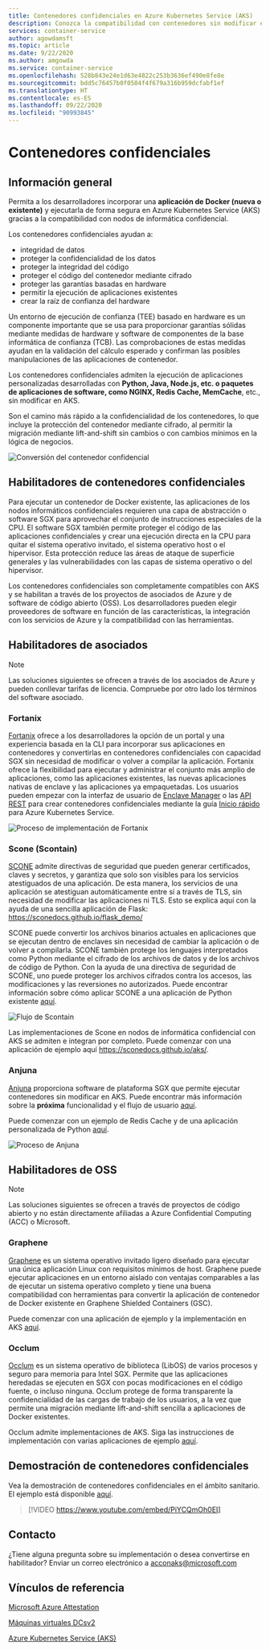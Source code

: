 ```yaml
---
title: Contenedores confidenciales en Azure Kubernetes Service (AKS)
description: Conozca la compatibilidad con contenedores sin modificar en contenedores confidenciales.
services: container-service
author: agowdamsft
ms.topic: article
ms.date: 9/22/2020
ms.author: amgowda
ms.service: container-service
ms.openlocfilehash: 528b843e24e1d63e4822c253b3636ef490e8fe8e
ms.sourcegitcommit: bdd5c76457b0f0504f4f679a316b959dcfabf1ef
ms.translationtype: HT
ms.contentlocale: es-ES
ms.lasthandoff: 09/22/2020
ms.locfileid: "90993845"
---
```

# <a name="confidential-containers"></a>Contenedores confidenciales

## <a name="overview"></a>Información general

Permita a los desarrolladores incorporar una **aplicación de Docker (nueva o existente)** y ejecutarla de forma segura en Azure Kubernetes Service (AKS) gracias a la compatibilidad con nodos de informática confidencial.

Los contenedores confidenciales ayudan a:

- integridad de datos 
- proteger la confidencialidad de los datos
- proteger la integridad del código
- proteger el código del contenedor mediante cifrado
- proteger las garantías basadas en hardware
- permitir la ejecución de aplicaciones existentes
- crear la raíz de confianza del hardware

Un entorno de ejecución de confianza (TEE) basado en hardware es un componente importante que se usa para proporcionar garantías sólidas mediante medidas de hardware y software de componentes de la base informática de confianza (TCB). Las comprobaciones de estas medidas ayudan en la validación del cálculo esperado y confirman las posibles manipulaciones de las aplicaciones de contenedor.

Los contenedores confidenciales admiten la ejecución de aplicaciones personalizadas desarrolladas con **Python, Java, Node.js, etc. o paquetes de aplicaciones de software, como NGINX, Redis Cache, MemCache**, etc., sin modificar en AKS.

Son el camino más rápido a la confidencialidad de los contenedores, lo que incluye la protección del contenedor mediante cifrado, al permitir la migración mediante lift-and-shift sin cambios o con cambios mínimos en la lógica de negocios.

![Conversión del contenedor confidencial](./media/confidential-containers/conf-con-deploy-process.jpg)


## <a name="confidential-container-enablers"></a>Habilitadores de contenedores confidenciales

Para ejecutar un contenedor de Docker existente, las aplicaciones de los nodos informáticos confidenciales requieren una capa de abstracción o software SGX para aprovechar el conjunto de instrucciones especiales de la CPU. El software SGX también permite proteger el código de las aplicaciones confidenciales y crear una ejecución directa en la CPU para quitar el sistema operativo invitado, el sistema operativo host o el hipervisor. Esta protección reduce las áreas de ataque de superficie generales y las vulnerabilidades con las capas de sistema operativo o del hipervisor.

Los contenedores confidenciales son completamente compatibles con AKS y se habilitan a través de los proyectos de asociados de Azure y de software de código abierto (OSS). Los desarrolladores pueden elegir proveedores de software en función de las características, la integración con los servicios de Azure y la compatibilidad con las herramientas.

## <a name="partner-enablers"></a>Habilitadores de asociados
> [!NOTE]
> Las soluciones siguientes se ofrecen a través de los asociados de Azure y pueden conllevar tarifas de licencia. Compruebe por otro lado los términos del software asociado. 

### <a name="fortanix"></a>Fortanix

[Fortanix](https://www.fortanix.com/) ofrece a los desarrolladores la opción de un portal y una experiencia basada en la CLI para incorporar sus aplicaciones en contenedores y convertirlas en contenedores confidenciales con capacidad SGX sin necesidad de modificar o volver a compilar la aplicación. Fortanix ofrece la flexibilidad para ejecutar y administrar el conjunto más amplio de aplicaciones, como las aplicaciones existentes, las nuevas aplicaciones nativas de enclave y las aplicaciones ya empaquetadas. Los usuarios pueden empezar con la interfaz de usuario de [Enclave Manager](https://em.fortanix.com/) o las [API REST](https://www.fortanix.com/api/em/) para crear contenedores confidenciales mediante la guía [Inicio rápido](https://support.fortanix.com/hc/en-us/articles/360049658291-Fortanix-Confidential-Container-on-Azure-Kubernetes-Service) para Azure Kubernetes Service.

![Proceso de implementación de Fortanix](./media/confidential-containers/fortanix-confidential-containers-flow.png)

### <a name="scone-scontain"></a>Scone (Scontain)

[SCONE](https://scontain.com/index.html?lang=en) admite directivas de seguridad que pueden generar certificados, claves y secretos, y garantiza que solo son visibles para los servicios atestiguados de una aplicación. De esta manera, los servicios de una aplicación se atestiguan automáticamente entre sí a través de TLS, sin necesidad de modificar las aplicaciones ni TLS. Esto se explica aquí con la ayuda de una sencilla aplicación de Flask: https://sconedocs.github.io/flask_demo/  

SCONE puede convertir los archivos binarios actuales en aplicaciones que se ejecutan dentro de enclaves sin necesidad de cambiar la aplicación o de volver a compilarla. SCONE también protege los lenguajes interpretados como Python mediante el cifrado de los archivos de datos y de los archivos de código de Python. Con la ayuda de una directiva de seguridad de SCONE, uno puede proteger los archivos cifrados contra los accesos, las modificaciones y las reversiones no autorizados. Puede encontrar información sobre cómo aplicar SCONE a una aplicación de Python existente [aquí](https://sconedocs.github.io/sconify_image/).

![Flujo de Scontain](./media/confidential-containers/scone-workflow.png)

Las implementaciones de Scone en nodos de informática confidencial con AKS se admiten e integran por completo. Puede comenzar con una aplicación de ejemplo aquí https://sconedocs.github.io/aks/.

### <a name="anjuna"></a>Anjuna

[Anjuna](https://www.anjuna.io/) proporciona software de plataforma SGX que permite ejecutar contenedores sin modificar en AKS. Puede encontrar más información sobre la **próxima** funcionalidad y el flujo de usuario [aquí](https://www.anjuna.io/microsoft-azure-confidential-computing-aks-lp).

Puede comenzar con un ejemplo de Redis Cache y de una aplicación personalizada de Python [aquí](https://www.anjuna.io/microsoft-azure-confidential-computing-aks-lp).

![Proceso de Anjuna](./media/confidential-containers/anjuna-process-flow.png)

## <a name="oss-enablers"></a>Habilitadores de OSS 
> [!NOTE]
> Las soluciones siguientes se ofrecen a través de proyectos de código abierto y no están directamente afiliadas a Azure Confidential Computing (ACC) o Microsoft.  

### <a name="graphene"></a>Graphene

[Graphene](https://grapheneproject.io/) es un sistema operativo invitado ligero diseñado para ejecutar una única aplicación Linux con requisitos mínimos de host. Graphene puede ejecutar aplicaciones en un entorno aislado con ventajas comparables a las de ejecutar un sistema operativo completo y tiene una buena compatibilidad con herramientas para convertir la aplicación de contenedor de Docker existente en Graphene Shielded Containers (GSC).

Puede comenzar con una aplicación de ejemplo y la implementación en AKS [aquí](https://graphene.readthedocs.io/en/latest/cloud-deployment.html#azure-kubernetes-service-aks).

### <a name="occlum"></a>Occlum
[Occlum](https://occlum.io/) es un sistema operativo de biblioteca (LibOS) de varios procesos y seguro para memoria para Intel SGX. Permite que las aplicaciones heredadas se ejecuten en SGX con pocas modificaciones en el código fuente, o incluso ninguna. Occlum protege de forma transparente la confidencialidad de las cargas de trabajo de los usuarios, a la vez que permite una migración mediante lift-and-shift sencilla a aplicaciones de Docker existentes.

Occlum admite implementaciones de AKS. Siga las instrucciones de implementación con varias aplicaciones de ejemplo [aquí](https://github.com/occlum/occlum/blob/master/docs/azure_aks_deployment_guide.md).


## <a name="confidential-containers-demo"></a>Demostración de contenedores confidenciales
Vea la demostración de contenedores confidenciales en el ámbito sanitario. El ejemplo está disponible [aquí](https://github.com/Azure-Samples/confidential-container-samples/blob/main/confidential-healthcare-scone-confinf-onnx/README.md). 

> [!VIDEO https://www.youtube.com/embed/PiYCQmOh0EI]


## <a name="get-in-touch"></a>Contacto

¿Tiene alguna pregunta sobre su implementación o desea convertirse en habilitador? Enviar un correo electrónico a acconaks@microsoft.com

## <a name="reference-links"></a>Vínculos de referencia

[Microsoft Azure Attestation](../attestation/overview.md)

[Máquinas virtuales DCsv2](virtual-machine-solutions.md)

[Azure Kubernetes Service (AKS)](../aks/intro-kubernetes.md)
